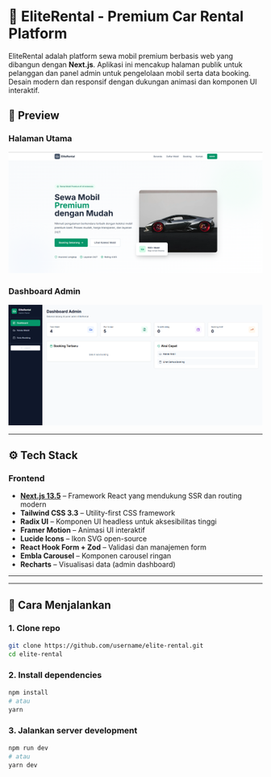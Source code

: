 # 🚗 EliteRental - Premium Car Rental Platform

EliteRental adalah platform sewa mobil premium berbasis web yang dibangun dengan **Next.js**. Aplikasi ini mencakup halaman publik untuk pelanggan dan panel admin untuk pengelolaan mobil serta data booking. Desain modern dan responsif dengan dukungan animasi dan komponen UI interaktif.

## 📸 Preview

### Halaman Utama
![Main Page Preview](image/main.png)

### Dashboard Admin
![Admin Dashboard Preview](image/admin.png)

---

## ⚙️ Tech Stack

### Frontend
- **[Next.js 13.5](https://nextjs.org/)** – Framework React yang mendukung SSR dan routing modern
- **Tailwind CSS 3.3** – Utility-first CSS framework
- **Radix UI** – Komponen UI headless untuk aksesibilitas tinggi
- **Framer Motion** – Animasi UI interaktif
- **Lucide Icons** – Ikon SVG open-source
- **React Hook Form + Zod** – Validasi dan manajemen form
- **Embla Carousel** – Komponen carousel ringan
- **Recharts** – Visualisasi data (admin dashboard)

---

---

## 🚀 Cara Menjalankan

### 1. Clone repo

```bash
git clone https://github.com/username/elite-rental.git
cd elite-rental
```

### 2. Install dependencies

```bash
npm install
# atau
yarn
```

### 3. Jalankan server development

```bash
npm run dev
# atau
yarn dev
```


